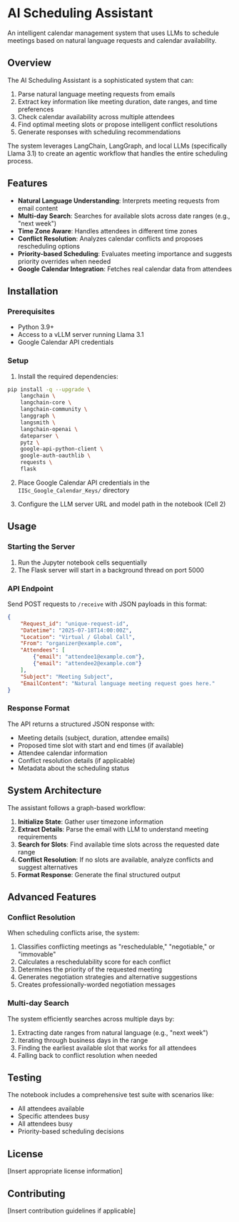 # AI Scheduling Assistant

An intelligent calendar management system that uses LLMs to schedule meetings based on natural language requests and calendar availability.

## Overview

The AI Scheduling Assistant is a sophisticated system that can:

1. Parse natural language meeting requests from emails
2. Extract key information like meeting duration, date ranges, and time preferences
3. Check calendar availability across multiple attendees
4. Find optimal meeting slots or propose intelligent conflict resolutions
5. Generate responses with scheduling recommendations

The system leverages LangChain, LangGraph, and local LLMs (specifically Llama 3.1) to create an agentic workflow that handles the entire scheduling process.

## Features

- **Natural Language Understanding**: Interprets meeting requests from email content
- **Multi-day Search**: Searches for available slots across date ranges (e.g., "next week")
- **Time Zone Aware**: Handles attendees in different time zones
- **Conflict Resolution**: Analyzes calendar conflicts and proposes rescheduling options
- **Priority-based Scheduling**: Evaluates meeting importance and suggests priority overrides when needed
- **Google Calendar Integration**: Fetches real calendar data from attendees

## Installation

### Prerequisites

- Python 3.9+
- Access to a vLLM server running Llama 3.1
- Google Calendar API credentials

### Setup

1. Install the required dependencies:

```bash
pip install -q --upgrade \
    langchain \
    langchain-core \
    langchain-community \
    langgraph \
    langsmith \
    langchain-openai \
    dateparser \
    pytz \
    google-api-python-client \
    google-auth-oauthlib \
    requests \
    flask
```

2. Place Google Calendar API credentials in the `IISc_Google_Calendar_Keys/` directory

3. Configure the LLM server URL and model path in the notebook (Cell 2)

## Usage

### Starting the Server

1. Run the Jupyter notebook cells sequentially
2. The Flask server will start in a background thread on port 5000

### API Endpoint

Send POST requests to `/receive` with JSON payloads in this format:

```json
{
    "Request_id": "unique-request-id",
    "Datetime": "2025-07-18T14:00:00Z",
    "Location": "Virtual / Global Call",
    "From": "organizer@example.com",
    "Attendees": [
        {"email": "attendee1@example.com"},
        {"email": "attendee2@example.com"}
    ],
    "Subject": "Meeting Subject",
    "EmailContent": "Natural language meeting request goes here."
}
```

### Response Format

The API returns a structured JSON response with:

- Meeting details (subject, duration, attendee emails)
- Proposed time slot with start and end times (if available)
- Attendee calendar information
- Conflict resolution details (if applicable)
- Metadata about the scheduling status

## System Architecture

The assistant follows a graph-based workflow:

1. **Initialize State**: Gather user timezone information
2. **Extract Details**: Parse the email with LLM to understand meeting requirements
3. **Search for Slots**: Find available time slots across the requested date range
4. **Conflict Resolution**: If no slots are available, analyze conflicts and suggest alternatives
5. **Format Response**: Generate the final structured output

## Advanced Features

### Conflict Resolution

When scheduling conflicts arise, the system:

1. Classifies conflicting meetings as "reschedulable," "negotiable," or "immovable"
2. Calculates a reschedulability score for each conflict
3. Determines the priority of the requested meeting
4. Generates negotiation strategies and alternative suggestions
5. Creates professionally-worded negotiation messages

### Multi-day Search

The system efficiently searches across multiple days by:

1. Extracting date ranges from natural language (e.g., "next week")
2. Iterating through business days in the range
3. Finding the earliest available slot that works for all attendees
4. Falling back to conflict resolution when needed

## Testing

The notebook includes a comprehensive test suite with scenarios like:
- All attendees available
- Specific attendees busy
- All attendees busy
- Priority-based scheduling decisions

## License

[Insert appropriate license information]

## Contributing

[Insert contribution guidelines if applicable]
